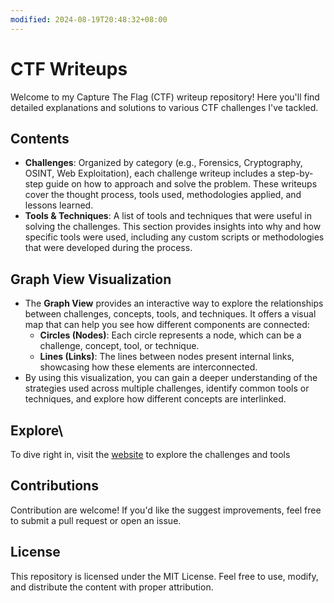 ```yaml
---
modified: 2024-08-19T20:48:32+08:00
---
```

# CTF Writeups

Welcome to my Capture The Flag (CTF) writeup repository! Here you'll find detailed explanations and solutions to various CTF challenges I've tackled.

## Contents

-  **Challenges**: Organized by category (e.g., Forensics, Cryptography, OSINT, Web Exploitation), each challenge writeup includes a step-by-step guide on how to approach and solve the problem. These writeups cover the thought process, tools used, methodologies applied, and lessons learned.
-  **Tools & Techniques**: A list of tools and techniques that were useful in solving the challenges. This section provides insights into why and how specific tools were used, including any custom scripts or methodologies that were developed during the process.

## Graph View Visualization

- The **Graph View** provides an interactive way to explore the relationships between challenges, concepts, tools, and techniques. It offers a visual map that can help you see how different components are connected:
	- **Circles (Nodes)**: Each circle represents a node, which can be a challenge, concept, tool, or technique.
	- **Lines (Links)**: The lines between nodes present internal links, showcasing how these elements are interconnected. 
- By using this visualization, you can gain a deeper understanding of the strategies used across multiple challenges, identify common tools or techniques, and explore how different concepts are interlinked.

## Explore\
To dive right in, visit the [website](https://tan-junwei.github.io/CTF-Writeups/) to explore the challenges and tools

## Contributions
Contribution are welcome! If you'd like the suggest improvements, feel free to submit a pull request or open an issue. 

## License
This repository is licensed under the MIT License. Feel free to use, modify, and distribute the content with proper attribution.